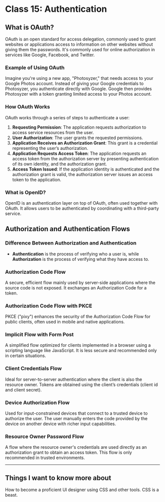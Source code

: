 # Class 15: Authentication

## What is OAuth?

OAuth is an open standard for access delegation, commonly used to grant websites or applications access to information on other websites without giving them the passwords. It's commonly used for online authorization in services like Google, Facebook, and Twitter.

### Example of Using OAuth

Imagine you're using a new app, "Photosyzer," that needs access to your Google Photos account. Instead of giving your Google credentials to Photosyzer, you authenticate directly with Google. Google then provides Photosyzer with a token granting limited access to your Photos account.

### How OAuth Works

OAuth works through a series of steps to authenticate a user:

1. **Requesting Permission**: The application requests authorization to access service resources from the user.
2. **User Authorization**: The user grants the requested permissions.
3. **Application Receives an Authorization Grant**: This grant is a credential representing the user’s authorization.
4. **Application Requests Access Token**: The application requests an access token from the authorization server by presenting authentication of its own identity, and the authorization grant.
5. **Access Token Issued**: If the application identity is authenticated and the authorization grant is valid, the authorization server issues an access token to the application.

### What is OpenID?

OpenID is an authentication layer on top of OAuth, often used together with OAuth. It allows users to be authenticated by coordinating with a third-party service.

## Authorization and Authentication Flows

### Difference Between Authorization and Authentication

- **Authentication** is the process of verifying who a user is, while **Authorization** is the process of verifying what they have access to.

### Authorization Code Flow

A secure, efficient flow mainly used by server-side applications where the source code is not exposed. It exchanges an Authorization Code for a token.

### Authorization Code Flow with PKCE

PKCE ("pixy") enhances the security of the Authorization Code Flow for public clients, often used in mobile and native applications.

### Implicit Flow with Form Post

A simplified flow optimized for clients implemented in a browser using a scripting language like JavaScript. It is less secure and recommended only in certain situations.

### Client Credentials Flow

Ideal for server-to-server authentication where the client is also the resource owner. Tokens are obtained using the client’s credentials (client id and client secret).

### Device Authorization Flow

Used for input-constrained devices that connect to a trusted device to authorize the user. The user manually enters the code provided by the device on another device with richer input capabilities.

### Resource Owner Password Flow

A flow where the resource owner's credentials are used directly as an authorization grant to obtain an access token. This flow is only recommended in trusted environments.

---

## Things I want to know more about

How to become a proficient UI designer using CSS and other tools. CSS is a beast.

